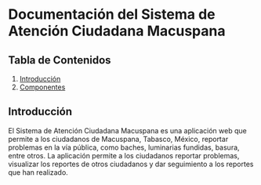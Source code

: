 # Documentación del Sistema de Atención Ciudadana Macuspana

## Tabla de Contenidos

1. [Introducción](#introducción)
2. [Componentes](/componentes.md)

## Introducción

El Sistema de Atención Ciudadana Macuspana es una aplicación web que permite a los ciudadanos de Macuspana, Tabasco, México, reportar problemas en la vía pública, como baches, luminarias fundidas, basura, entre otros. La aplicación permite a los ciudadanos reportar problemas, visualizar los reportes de otros ciudadanos y dar seguimiento a los reportes que han realizado.